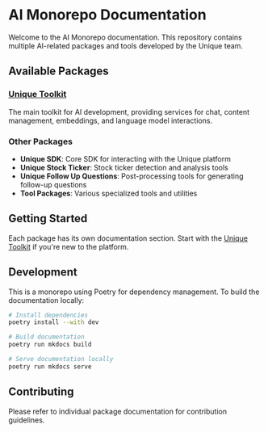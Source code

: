 # AI Monorepo Documentation

Welcome to the AI Monorepo documentation. This repository contains multiple AI-related packages and tools developed by the Unique team.

## Available Packages

### [Unique Toolkit](./unique_toolkit/)
The main toolkit for AI development, providing services for chat, content management, embeddings, and language model interactions.

### Other Packages
- **Unique SDK**: Core SDK for interacting with the Unique platform
- **Unique Stock Ticker**: Stock ticker detection and analysis tools
- **Unique Follow Up Questions**: Post-processing tools for generating follow-up questions
- **Tool Packages**: Various specialized tools and utilities

## Getting Started

Each package has its own documentation section. Start with the [Unique Toolkit](./unique_toolkit/) if you're new to the platform.

## Development

This is a monorepo using Poetry for dependency management. To build the documentation locally:

```bash
# Install dependencies
poetry install --with dev

# Build documentation
poetry run mkdocs build

# Serve documentation locally
poetry run mkdocs serve
```

## Contributing

Please refer to individual package documentation for contribution guidelines.
